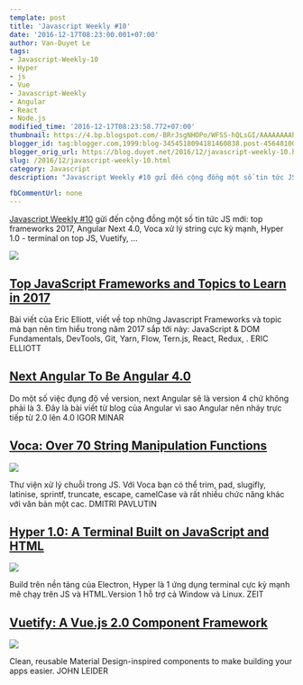 ```yaml
---
template: post
title: 'Javascript Weekly #10'
date: '2016-12-17T08:23:00.001+07:00'
author: Van-Duyet Le
tags:
- Javascript-Weekly-10
- Hyper
- js
- Vue
- Javascript-Weekly
- Angular
- React
- Node.js
modified_time: '2016-12-17T08:23:58.772+07:00'
thumbnail: https://4.bp.blogspot.com/-BRrJsgNHOPo/WFSS-hQLsGI/AAAAAAAAhGs/yDzG4caJSxEfSfL8ldoaWP77igcyefSVACK4B/s1600/Templating-Engines-for-JavaScript.png
blogger_id: tag:blogger.com,1999:blog-3454518094181460838.post-4564810048485013679
blogger_orig_url: https://blog.duyet.net/2016/12/javascript-weekly-10.html
slug: /2016/12/javascript-weekly-10.html
category: Javascript
description: "Javascript Weekly #10 gửi đến cộng đồng một số tin tức JS mới: top frameworks 2017, Angular Next 4.0, Voca xử lý string cực kỳ mạnh, Hyper 1.0 - terminal on top JS, Vuetify, ..."

fbCommentUrl: none
---
```


[Javascript Weekly #10](https://blog.duyet.net/2016/12/javascript-weekly-10.html) gửi đến cộng đồng một số tin tức JS mới: top frameworks 2017, Angular Next 4.0, Voca xử lý string cực kỳ mạnh, Hyper 1.0 - terminal on top JS, Vuetify, ...

![](https://4.bp.blogspot.com/-BRrJsgNHOPo/WFSS-hQLsGI/AAAAAAAAhGs/yDzG4caJSxEfSfL8ldoaWP77igcyefSVACK4B/s640/Templating-Engines-for-JavaScript.png)

## [Top JavaScript Frameworks and Topics to Learn in 2017](https://medium.com/javascript-scene/top-javascript-frameworks-topics-to-learn-in-2017-700a397b711?utm_source=duyetdev.com&amp;utm_medium=blog) ##
Bài viết của Eric Elliott, viết về top những Javascript Frameworks và topic mà bạn nên tìm hiểu trong năm 2017 sắp tới này: JavaScript & DOM Fundamentals, DevTools, Git, Yarn, Flow, Tern.js, React, Redux, .
ERIC ELLIOTT

## [Next Angular To Be Angular 4.0](http://angularjs.blogspot.com/2016/12/ok-let-me-explain-its-going-to-be.html?utm_source=blog.duyetdev.com&amp;utm_medium=blog) ##
Do một số việc đụng độ về version, next Angular sẽ là version 4 chứ không phải là 3. Đây là bài viết từ blog của Angular vì sao Angular nên nhảy trực tiếp từ 2.0 lên 4.0
IGOR MINAR

## [Voca: Over 70 String Manipulation Functions](https://vocajs.com/?utm_source=duyetdev.com&amp;utm_medium=blog) ##

![](https://1.bp.blogspot.com/-jqnTwUimjlM/WFSQPsCY0bI/AAAAAAAAhGM/TXT0-izvFYIFI8Bk43cE7iUCdKFC5FpyQCK4B/s400/voca-logo.png)

Thư viện xử lý chuỗi trong JS. Với Voca bạn có thể trim, pad, slugifly, latinise, sprintf, truncate, escape, camelCase và rất nhiều chức năng khác với văn bản một cac.
DMITRI PAVLUTIN

## [Hyper 1.0: A Terminal Built on JavaScript and HTML](https://github.com/zeit/hyper) ##

![](https://3.bp.blogspot.com/-nMpf85kMJ3c/WFSQ1Wu3_YI/AAAAAAAAhGU/Lnglt-xEd9wsndvZ87RiNEgIHFZ756nTwCK4B/s1600/93807b6c-bd63-11e6-9557-c37a51ca913c.png)

Build trên nền tảng của Electron, Hyper là 1 ứng dụng terminal cực kỳ mạnh mẽ chạy trên JS và HTML.Version 1 hỗ trợ cả Window và Linux.
ZEIT

## [Vuetify: A Vue.js 2.0 Component Framework](https://vuetifyjs.com/?utm_source=blog.duyetdev.com&amp;utm_medium=blog) ##

![](https://4.bp.blogspot.com/-9fO32ZSKZrs/WFSRpE9acTI/AAAAAAAAhGY/ViZGE_8VgaYaQJS8FwZhR4tocH2r_HByQCLcB/s1600/Screenshot%2Bfrom%2B2016-12-17%2B08-14-55.png)

Clean, reusable Material Design-inspired components to make building your apps easier.
JOHN LEIDER
